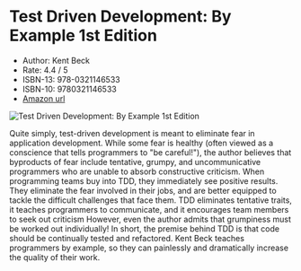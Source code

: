 # Test Driven Development: By Example 1st Edition

* Author: Kent Beck
* Rate: 4.4 / 5
* ISBN-13: 978-0321146533
* ISBN-10: 9780321146533
* [Amazon url](https://www.amazon.com/dp/0321146530/?coliid=I1XFEGB3S2PNIK&colid=1CNL2S9M9DD6L&psc=1&ref_=lv_ov_lig_dp_it)

![Test Driven Development: By Example 1st Edition](https://images-na.ssl-images-amazon.com/images/I/41pO5GqNtzL._SX396_BO1,204,203,200_.jpg)

Quite simply, test-driven development is meant to eliminate fear in application development. While some fear is healthy (often viewed as a conscience that tells programmers to "be careful!"), the author believes that byproducts of fear include tentative, grumpy, and uncommunicative programmers who are unable to absorb constructive criticism. When programming teams buy into TDD, they immediately see positive results. They eliminate the fear involved in their jobs, and are better equipped to tackle the difficult challenges that face them. TDD eliminates tentative traits, it teaches programmers to communicate, and it encourages team members to seek out criticism However, even the author admits that grumpiness must be worked out individually! In short, the premise behind TDD is that code should be continually tested and refactored. Kent Beck teaches programmers by example, so they can painlessly and dramatically increase the quality of their work.